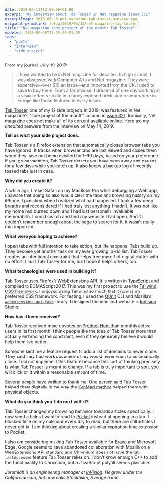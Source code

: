 ```yaml
---
date: 2019-06-13T12:00:00+01:00
excerpt: "My interview about Tab Tosser in Net magazine issue 321"
excerptImage: 2019-06-13-net-magazine-tab-tosser-preview.jpg
original-permalink: /blog/2019/06/13/net-magazine-tab-tosser/
title: "Net magazine side project of the month: Tab Tosser"
updated: 2019-06-30T12:00:00+01:00
tags:
  - "posts"
  - "interview"
  - "side project"
---
```


<!-- <div class="">
    <img id="header1" src="net-magazine-tab-tosser-header-how-to-use.png" alt="" role="presentation" />
    <img id="header2" src="net-magazine-tab-tosser-header-landing-page.png" alt="" role="presentation" />
    <img id="header3" src="net-magazine-tab-tosser-header-tab-overload-1.png" alt="" role="presentation" />
    <img id="header4" src="net-magazine-tab-tosser-header-tab-overload-2.png" alt="" role="presentation" />
</div> -->

From my journal: July 19, 2017:

>  I have wanted to be in Net magazine for decades. In high school, I was obsessed with Computer Arts and Net magazine. They were expensive—over $10 an issue—and imported from the UK. I used to save to buy them. From a farmhouse, I dreamed of one day working at a visual effects studio in a fancy exposed brick studio somewhere in Europe like those featured in every issue.

[Tab Tosser](/tab-tosser/), one of my 12 side projects in 2019, was featured in Net magazine's "side project of the month" column in [issue 321](https://www.myfavouritemagazines.co.uk/design/net-magazine-back-issues/net-august-2019-issue-321/). Ironically, Net magazine does not make all of its content available online. Here are my _unedited_ answers from the interview on May 14, 2019.

**Tell us what your side project does.**

Tab Tosser is a Firefox extension that automatically closes browser tabs you have ignored. It tracks when browser tabs are last viewed and closes them when they have not been revisited for 1–90 days, based on your preference. If you go on vacation, Tab Tosser detects you have been away and pauses for a few days while you catch up. It also keeps a backup log of recently tossed tabs just in case.

**Why did you create it?**

A while ago, I reset Safari on my MacBook Pro while debugging a Web app, unaware that doing so also would clear the tabs and browsing history on my iPhone. I panicked when I realized what had happened. I took a few deep breaths and reconsidered if I had truly lost anything. I hadn’t. It was not like my home had burned down and I had lost personally invaluable memorabilia. I could search and find any website I had open. And if I couldn’t remember enough about the page to search for it, it wasn’t really that important.

**What were you hoping to achieve?**

I open tabs with full intention to take action, but life happens. Tabs build up. They become yet another task on my ever growing to-do list. Tab Tosser creates an intentional constraint that helps free myself of digital clutter with no effort. I built Tab Tosser for me, but I hope it helps others, too.

**What technologies were used in building it?**

Tab Tosser uses Firefox’s [WebExtensions API](https://developer.mozilla.org/en-US/docs/Mozilla/Add-ons/WebExtensions). It is written in [TypeScript](http://www.typescriptlang.org/) and compiled to ECMAScript 2017. This was my first project to use the [Tailwind CSS framework](https://tailwindcss.com/). I enjoyed using Tailwind so much that it now is my preferred CSS framework. For testing, I used the [QUnit](http://qunitjs.com/) CLI and Mozilla’s [`webextensions-api-fake`](https://github.com/webexts/webextensions-api-fake) library. I designed the icon and website in [InVision Studio](https://www.invisionapp.com/studio).

**How has it been received?**

Tab Tosser received more upvotes on [Product Hunt](https://www.producthunt.com/posts/tab-tosser) than monthly active users in its first month. I think people like the idea of Tab Tosser more than actually embracing the constraint, even if they genuinely believe it would help them live better.

Someone sent me a feature request to add a list of domains to never close. They said they had work documents they would never want to automatically close. I did not implement this feature because this sort of thinking precisely is what Tab Tosser is meant to change. If a tab is truly important to you, you will click on it within a reasonable amount of time.

Several people have written to thank me. One person said Tab Tosser helped them digitally in the way the [KonMari method](https://konmari.com/) helped them with physical objects.

**What do you think you'll do next with it?**

Tab Tosser changed my browsing behavior towards articles specifically. I now send articles I want to read to [Pocket](https://getpocket.com/) instead of opening in a tab. I blocked time on my calendar every day to read, but there are still articles I never get to. I am thinking about creating a similar expiration time extension to Pocket.

I also am considering making Tab Tosser available for [Brave](https://brave.com/) and Microsoft Edge. Google seems to have abandoned collaboration with Mozilla on a WebExtensions API standard and Chromium does not have the tab `lastAccessed` feature Tab Tosser relies on. I don’t know enough C++ to add the functionality to Chromium, but a JavaScript polyfill seems plausible.

*Jeremiah is an engineering manager at [InVision](https://www.invisionapp.com/). He grew under the Californian sun, but now calls Stockholm, Sverige home.*
